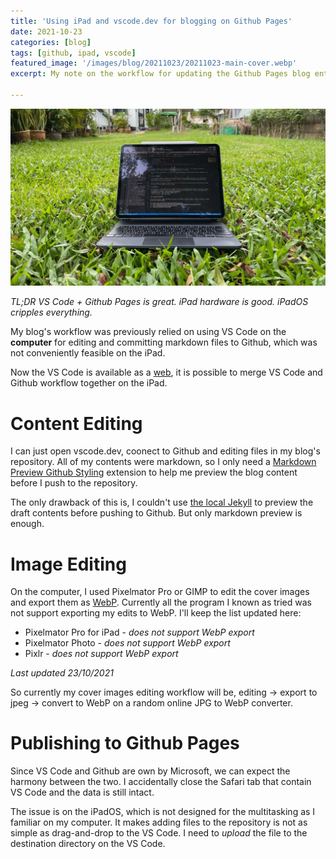 ```yaml
---
title: 'Using iPad and vscode.dev for blogging on Github Pages'
date: 2021-10-23
categories: [blog]
tags: [github, ipad, vscode]
featured_image: '/images/blog/20211023/20211023-main-cover.webp'
excerpt: My note on the workflow for updating the Github Pages blog entirely on iPad.

---
```


![](/images/blog/20211023/20211023-content-cover.webp)


_TL;DR VS Code + Github Pages is great. iPad hardware is good. iPadOS cripples everything._

My blog's workflow was previously relied on using VS Code on the __computer__ for editing and committing markdown files to Github, which was not conveniently feasible on the iPad. 

Now the VS Code is available as a [web][1], it is possible to merge VS Code and Github workflow together on the iPad.

# Content Editing

I can just open vscode.dev, coonect to Github and editing files in my blog's repository. All of my contents were markdown, so I only need a [Markdown Preview Github Styling][2] extension to help me preview the blog content before I push to the repository.

The only drawback of this is, I couldn't use [the local Jekyll][3] to preview the draft contents before pushing to Github. But only markdown preview is enough.

# Image Editing

On the computer, I used Pixelmator Pro or GIMP to edit the cover images and export them as [WebP][4]. Currently all the program I known as tried was not support exporting my edits to WebP. I'll keep the list updated here:
- Pixelmator Pro for iPad - _does not support WebP export_
- Pixelmator Photo - _does not support WebP export_
- Pixlr - _does not support WebP export_

_Last updated 23/10/2021_

So currently my cover images editing workflow will be, editing -> export to jpeg -> convert to WebP on a random online JPG to WebP converter.

# Publishing to Github Pages

Since VS Code and Github are own by Microsoft, we can expect the harmony between the two. I accidentally close the Safari tab that contain VS Code and the data is still intact. 

The issue is on the iPadOS, which is not designed for the multitasking as I familiar on my computer. It makes adding files to the repository is not as simple as drag-and-drop to the VS Code. I need to _upload_ the file to the destination directory on the VS Code.

[1]: https://code.visualstudio.com/blogs/2021/10/20/vscode-dev
[2]: https://marketplace.visualstudio.com/items?itemName=bierner.markdown-preview-github-styles
[3]: https://keng.blog/blog/jekyll-on-apple-silicon
[4]: https://en.wikipedia.org/wiki/WebP